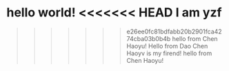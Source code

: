 hello world!
<<<<<<< HEAD
I am yzf
=======
>>>>>>> e26ee0fc81bdfabb20b2901fca4274cba03b0b4b
hello from Chen Haoyu!
Hello from Dao
Chen Haoyv is my firend!
hello from Chen Haoyu!
